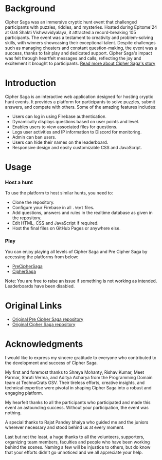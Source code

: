# Background
Cipher Saga was an immersive cryptic hunt event that challenged participants with puzzles, riddles, and mysteries. Hosted during Epitome'24 at Gati Shakti Vishwavidyalaya, it attracted a record-breaking 105 participants. The event was a testament to creativity and problem-solving skills, with winners showcasing their exceptional talent. Despite challenges such as managing cheaters and constant question-making, the event was a success, thanks to fair play and dedicated support. Cipher Saga's impact was felt through heartfelt messages and calls, reflecting the joy and excitement it brought to participants. [Read more about Cipher Saga's story](https://www.linkedin.com/posts/soham-wani-b0726a262_it-all-started-in-paradox-iit-madrass-saavan-activity-7170433462401806337--6IS/)

# Introduction
Cipher Saga is an interactive web application designed for hosting cryptic hunt events. It provides a platform for participants to solve puzzles, submit answers, and compete with others. Some of the amazing features includes:
- Users can log in using Firebase authentication.
- Dynamically displays questions based on user points and level.
- Enables users to view associated files for questions.
- Logs user activities and IP information to Discord for monitoring.
- Admin can ban users.
- Users can hide their names on the leaderboard.
- Responsive design and easily customizable CSS and JavaScript.

# Usage
### Host a hunt
To use the platform to host similar hunts, you need to:
- Clone the repository.
- Configure your Firebase in all `.html` files.
- Add questions, answers and rules in the realtime database as given in the repository.
- Edit HTML, CSS and JavaScript if required.
- Host the final files on GitHub Pages or anywhere else.

### Play
You can enjoy playing all levels of Cipher Saga and Pre Cipher Saga by accessing the platforms from below:
- [PreCipherSaga](https://soham-wani.github.io/CipherSaga/PreCipherSaga/)
- [CipherSaga](https://soham-wani.github.io/CipherSaga/CipherSaga/)

Note: You are free to raise an issue if something is not working as intended. Leaderboards have been disabled.

# Original Links
- [Original Pre Cipher Saga repository](https://github.com/technocratsgsv/PreCipherSaga)
- [Original Cipher Saga repository](https://github.com/technocratsgsv/CipherSaga)

# Acknowledgments
I would like to express my sincere gratitude to everyone who contributed to the development and success of Cipher Saga.

My first and foremost thanks to Shreya Mohanty, Rishav Kumar, Meet Parmar, Shruti Verma, and Aditya Acharya from the Programming Domain team at TechnoCrats GSV. Their tireless efforts, creative insights, and technical expertise were pivotal in shaping Cipher Saga into a robust and engaging platform.

My hearfelt thanks to all the participants who participated and made this event an astounding success. Without your participation, the event was nothing. 

A special thanks to Rajat Pandey bhaiya who guided me and the juniors wherever necessary and stood behind us at every moment.

Last but not the least, a huge thanks to all the volunteers, supporters, organizing team members, faculties and people who have been working behind the scenes. Naming a few will be injustice to others, but do know that your efforts didn't go unnoticed and we all appreciate your help.
